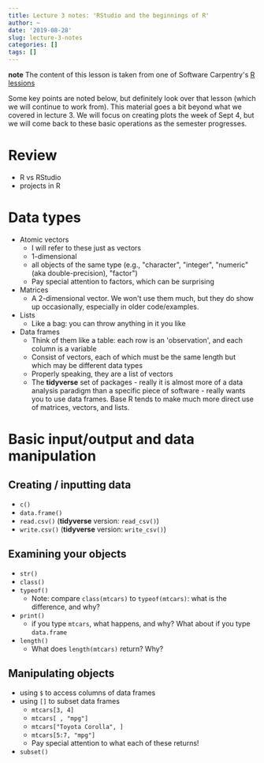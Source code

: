 ```yaml
---
title: Lecture 3 notes: 'RStudio and the beginnings of R'
author: ~
date: '2019-08-28'
slug: lecture-3-notes
categories: []
tags: []
---
```


**note** The content of this lesson is taken from one of Software Carpentry's [R lessions](http://swcarpentry.github.io/r-novice-gapminder/)

Some key points are noted below, but definitely look over that lesson (which we will continue to work from). This material goes a bit beyond what we covered in lecture 3. We will focus on creating plots the week of Sept 4, but we will come back to these basic operations as the semester progresses.



# Review

* R vs RStudio
* projects in R

# Data types

* Atomic vectors
    - I will refer to these just as vectors
    - 1-dimensional
    - all objects of the same type (e.g., "character", "integer", "numeric" (aka double-precision), "factor")
    - Pay special attention to factors, which can be surprising 
* Matrices
    - A 2-dimensional vector. We won't use them much, but they do show up occasionally, especially in older code/examples.
* Lists
    - Like a bag: you can throw anything in it you like
* Data frames
    - Think of them like a table: each row is an 'observation', and each column is a variable
    - Consist of vectors, each of which must be the same length but which may be different data types
    - Properly speaking, they are a list of vectors
    - The **tidyverse** set of packages - really it is almost more of a data analysis paradigm than a specific piece of software - really wants you to use data frames. Base R tends to make much more direct use of matrices, vectors, and lists.

# Basic input/output and data manipulation

## Creating / inputting data

* `c()`
* `data.frame()`
* `read.csv()` (**tidyverse** version: `read_csv()`)
* `write.csv()` (**tidyverse** version: `write_csv()`)

## Examining your objects

* `str()`
* `class()`
* `typeof()`
    - Note: compare `class(mtcars)` to `typeof(mtcars)`: what is the difference, and why?
* `print()`
    - if you type `mtcars`, what happens, and why? What about if you type `data.frame`
* `length()`
    - What does `length(mtcars)` return? Why?

## Manipulating objects

* using `$` to access columns of data frames
* using `[]` to subset data frames
    - `mtcars[3, 4]`
    - `mtcars[ , "mpg"]`
    - `mtcars["Toyota Corolla", ]`
    - `mtcars[5:7, "mpg"]`
    - Pay special attention to what each of these returns!
* `subset()`